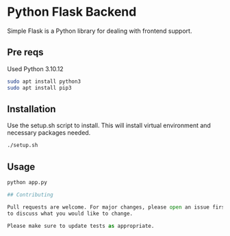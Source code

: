 # Python Flask Backend

Simple Flask is a Python library for dealing with frontend support.

## Pre reqs

Used Python 3.10.12

```bash
sudo apt install python3
sudo apt install pip3
```

## Installation

Use the setup.sh script to install.
This will install virtual environment and necessary packages needed. 

```bash
./setup.sh
```

## Usage

```python
python app.py

## Contributing

Pull requests are welcome. For major changes, please open an issue first
to discuss what you would like to change.

Please make sure to update tests as appropriate.